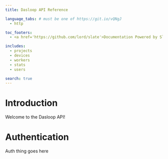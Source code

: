 ```yaml
---
title: Dasloop API Reference

language_tabs: # must be one of https://git.io/vQNgJ
  - http

toc_footers:
  - <a href='https://github.com/lord/slate'>Documentation Powered by Slate</a>

includes:
  - projects
  - devices
  - workers
  - stats
  - users

search: true
---
```


# Introduction

Welcome to the Dasloop API!

# Authentication

Auth thing goes here